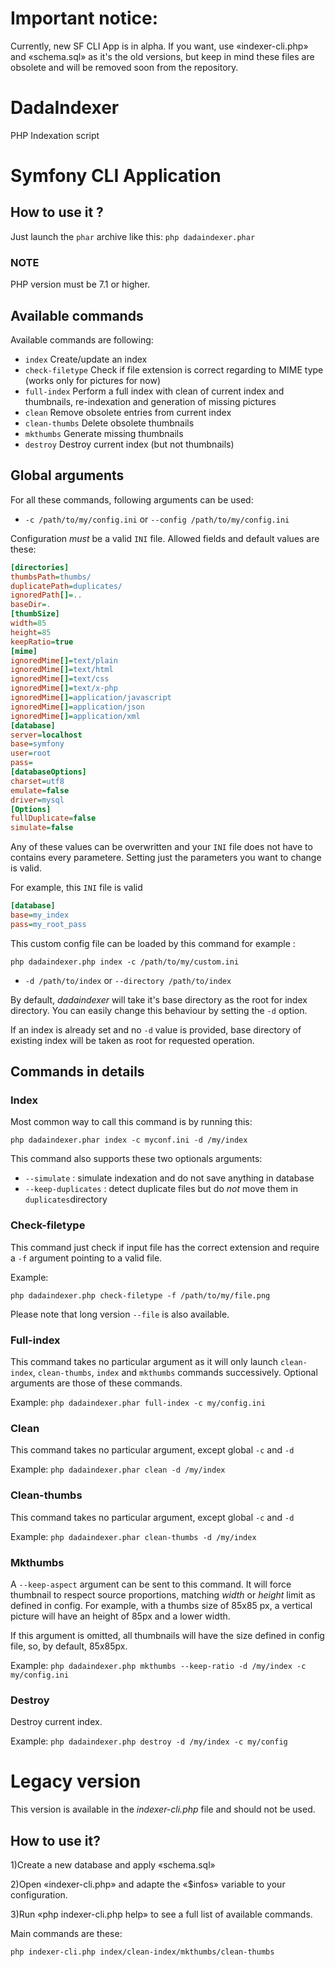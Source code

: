 # Important notice:
Currently, new SF CLI App is in alpha.
If you want, use «indexer-cli.php» and «schema.sql» as it's the old versions, but keep
in mind these files are obsolete and will be removed soon from the repository.

# DadaIndexer

PHP Indexation script

# Symfony CLI Application

## How to use it ?
Just launch the `phar` archive like this: `php dadaindexer.phar`

### NOTE
PHP version must be 7.1 or higher.

## Available commands

Available commands are following:
* `index` Create/update an index
* `check-filetype` Check if file extension is correct regarding to MIME type
(works only for pictures for now)
* `full-index` Perform a full index with clean of current index and thumbnails,
re-indexation and generation of missing pictures
* `clean` Remove obsolete entries from current index
* `clean-thumbs` Delete obsolete thumbnails
* `mkthumbs` Generate missing thumbnails
* `destroy` Destroy current index (but not thumbnails)

## Global arguments

For all these commands, following arguments can be used:
* `-c /path/to/my/config.ini` or `--config /path/to/my/config.ini`

Configuration *must* be a valid `INI` file.
Allowed fields and default values are these:

```ini
[directories]
thumbsPath=thumbs/
duplicatePath=duplicates/
ignoredPath[]=..
baseDir=.
[thumbSize]
width=85
height=85
keepRatio=true
[mime]
ignoredMime[]=text/plain
ignoredMime[]=text/html
ignoredMime[]=text/css
ignoredMime[]=text/x-php
ignoredMime[]=application/javascript
ignoredMime[]=application/json
ignoredMime[]=application/xml
[database]
server=localhost
base=symfony
user=root
pass=
[databaseOptions]
charset=utf8
emulate=false
driver=mysql
[Options]
fullDuplicate=false
simulate=false
```

Any of these values can be overwritten and your `INI` file does not have to contains every parametere.
Setting just the parameters you want to change is valid.

For example, this `INI` file is valid

```ini
[database]
base=my_index
pass=my_root_pass
```

This custom config file can be loaded by this command for example :

`php dadaindexer.php index -c /path/to/my/custom.ini`

* `-d /path/to/index` or `--directory /path/to/index`

By default, _dadaindexer_ will take it's base directory as the root for index directory.
You can easily change this behaviour by setting the `-d` option.

If an index is already set and no `-d` value is provided, base directory of existing index
will be taken as root for requested operation.

## Commands in details

### Index
Most common way to call this command is by running this:

`php dadaindexer.phar index -c myconf.ini -d /my/index`

This command also supports these two optionals arguments:
* `--simulate` : simulate indexation and do not save anything in database
* `--keep-duplicates` : detect duplicate files but do *not* move them in `duplicates`directory

### Check-filetype
This command just check if input file has the correct extension and require a `-f` argument pointing to a valid file.

Example:

`php dadaindexer.php check-filetype -f /path/to/my/file.png`

Please note that long version `--file` is also available.

### Full-index
This command takes no particular argument as it will only launch `clean-index`, `clean-thumbs`, `index` and `mkthumbs` commands
successively.  Optional arguments are those of these commands.

Example:
`php dadaindexer.phar full-index -c my/config.ini`

### Clean
This command takes no particular argument, except global `-c` and `-d`

Example:
`php dadaindexer.phar clean -d /my/index`

### Clean-thumbs
This command takes no particular argument, except global `-c` and `-d`

Example:
`php dadaindexer.phar clean-thumbs -d /my/index`

### Mkthumbs
A `--keep-aspect` argument can be sent to this command.
It will force thumbnail to respect source proportions, matching _width_ or _height_
limit as defined in config.
For example, with a thumbs size of 85x85 px, a vertical picture will have an height
of 85px and a lower width.

If this argument is omitted, all thumbnails will have the size defined in config file,
so, by default, 85x85px.

Example:
`php dadaindexer.php mkthumbs --keep-ratio -d /my/index -c my/config.ini`

### Destroy
Destroy current index.

Example:
`php dadaindexer.php destroy -d /my/index -c my/config`



# Legacy version

This version is available in the _indexer-cli.php_ file and should not be used.

## How to use it?

1)Create a new database and apply «schema.sql»

2)Open «indexer-cli.php» and adapte the «$infos» variable to your configuration.

3)Run «php indexer-cli.php help» to see a full list of available commands.

Main commands are these:

`php indexer-cli.php index/clean-index/mkthumbs/clean-thumbs`
